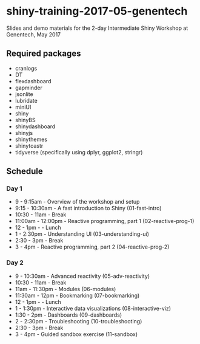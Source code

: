# shiny-training-2017-05-genentech

Slides and demo materials for the 2-day Intermediate Shiny Workshop at Genentech, May 2017

## Required packages

- cranlogs
- DT
- flexdashboard
- gapminder
- jsonlite
- lubridate
- miniUI
- shiny
- shinyBS
- shinydashboard
- shinyjs
- shinythemes
- shinytoastr
- tidyverse (specifically using dplyr, ggplot2, stringr)

## Schedule

### Day 1

- 9 - 9:15am        - Overview of the workshop and setup
- 9:15 - 10:30am    - A fast introduction to Shiny (01-fast-intro)
- 10:30 - 11am      -	Break
- 11:00am - 12:00pm - Reactive programming, part 1 (02-reactive-prog-1)
- 12 - 1pm - 		  - Lunch
- 1 - 2:30pm 	      - Understanding UI (03-understanding-ui)
- 2:30 - 3pm        - Break
- 3 - 4pm           - Reactive programming, part 2 (04-reactive-prog-2)

### Day 2

- 9 - 10:30am       - Advanced reactivity (05-adv-reactivity)
- 10:30 - 11am      -	Break
- 11am - 11:30pm    - Modules (06-modules)
- 11:30am - 12pm    - Bookmarking (07-bookmarking)
- 12 - 1pm - 		  - Lunch
- 1 - 1:30pm		  - Interactive data visualizations (08-interactive-viz)
- 1:30 - 2pm        - Dashboards (09-dashboards)
- 2 - 2:30pm 	      - Troubleshooting (10-troubleshooting)
- 2:30 - 3pm        - Break
- 3 - 4pm           - Guided sandbox exercise (11-sandbox)
